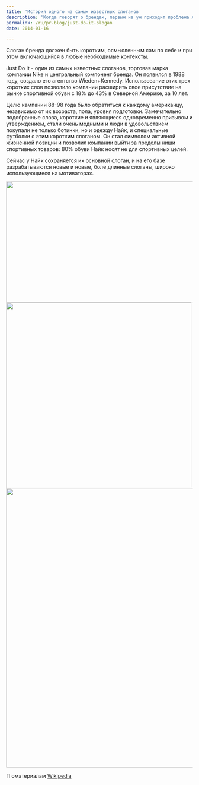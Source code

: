 ```yaml
---
title: 'История одного из самых известных слоганов'
description: 'Когда говорят о брендах, первым на ум приходит проблема логотипа. Второй - проблема публичного названия компании. О слогане компании думают в третью очередь - может быть, потому что это трудно. Слоган бренда должен быть коротким, осмысленным сам по себе и при этом включающийся в любые необходимые контексты.'
permalink: /ru/pr-blog/just-do-it-slogan
date: 2014-01-16

---
```


Слоган бренда должен быть коротким, осмысленным сам по себе и при этом включающийся в любые необходимые контексты.

Just Do It  - один из самых известных слоганов, торговая марка компании  Nike и центральный компонент бренда. Он появился в 1988 году, создало его агентство Wieden+Kennedy. Использование этих трех коротких слов позволило компании расширить свое присутствие на рынке спортивной обуви  с 18% до 43% в Северной Америке, за 10 лет.

Целю кампании 88-98 года было обратиться к каждому американцу, независимо от их возраста, пола, уровня подготовки. Замечательно подобранные слова, короткие и являющиеся одновременно призывом и утверждением, стали очень модными и люди в удовольствием покупали не только ботинки, но и одежду Найк, и специальные футболки с этим коротким слоганом. Он стал символом активной жизненной позиции и позволил компании выйти за пределы  ниши спортивных товаров: 80% обуви Найк носят не для спортивных целей.

Сейчас у Найк сохраняется их основной слоган, и на его базе разрабатываются новые и новые, боле длинные слоганы, широко использующиеся на мотиваторах.

<img src="{{ site.assets }}/upload/motivational-quote-junkie-just-rolling-heels-222011.jpg" alt="" class="post__img" width="580" height="326">

<img src="{{ site.assets }}/upload/329649_orig.jpg" alt="" class="post__img" width="500" height="500">

<img src="{{ site.assets }}/upload/yesterday-you-said-tomorrow.jpg" alt="" class="post__img" width="580" height="752">

П оматериалам <a href="http://en.wikipedia.org/wiki/Just_Do_It">Wikipedia</a>

